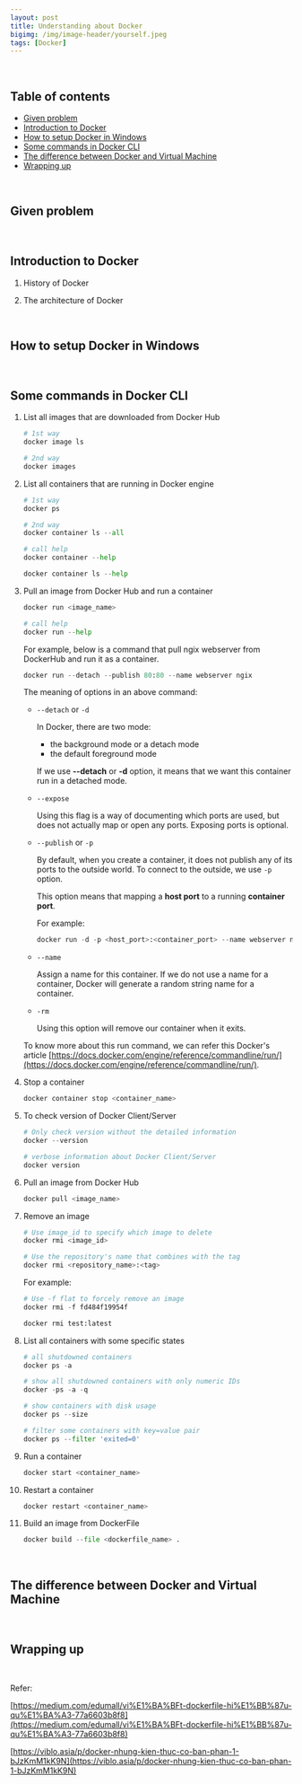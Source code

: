 ```yaml
---
layout: post
title: Understanding about Docker
bigimg: /img/image-header/yourself.jpeg
tags: [Docker]
---
```




<br>

## Table of contents
- [Given problem](#given-problem)
- [Introduction to Docker](#introduction-to-docker)
- [How to setup Docker in Windows](#how-to-setup-docker-in-windows)
- [Some commands in Docker CLI](#some-commands-in-docker-cli)
- [The difference between Docker and Virtual Machine](#the-differences-between-docker-and-virtual-machine)
- [Wrapping up](#wrapping-up)


<br>

## Given problem






<br>

## Introduction to Docker

1. History of Docker



2. The architecture of Docker





<br>

## How to setup Docker in Windows




<br>

## Some commands in Docker CLI

1. List all images that are downloaded from Docker Hub

    ```python
    # 1st way
    docker image ls

    # 2nd way
    docker images
    ```

2. List all containers that are running in Docker engine

    ```python
    # 1st way
    docker ps

    # 2nd way
    docker container ls --all

    # call help
    docker container --help

    docker container ls --help
    ```

3. Pull an image from Docker Hub and run a container

    ```python
    docker run <image_name>

    # call help
    docker run --help
    ```

    For example, below is a command that pull ngix webserver from DockerHub and run it as a container.

    ```python
    docker run --detach --publish 80:80 --name webserver ngix
    ```

    The meaning of options in an above command:
    - ```--detach``` or ```-d```

        In Docker, there are two mode:
        - the background mode or a detach mode
        - the default foreground mode

        If we use **--detach** or **-d** option, it means that we want this container run in a detached mode.

    - ```--expose```

        Using this flag is a way of documenting which ports are used, but does not actually map or open any ports. Exposing ports is optional.

    - ```--publish``` or ```-p```

        By default, when you create a container, it does not publish any of its ports to the outside world. To connect to the outside, we use ```-p``` option.

        This option means that mapping a **host port** to a running **container port**.

        For example:

        ```python
        docker run -d -p <host_port>:<container_port> --name webserver ngix
        ```

    - ```--name```

        Assign a name for this container. If we do not use a name for a container, Docker will generate a random string name for a container.

    - ```-rm```
        
        Using this option will remove our container when it exits.

    To know more about this run command, we can refer this Docker's article [https://docs.docker.com/engine/reference/commandline/run/](https://docs.docker.com/engine/reference/commandline/run/).

4. Stop a container

    ```python
    docker container stop <container_name>
    ```


5. To check version of Docker Client/Server

    ```python
    # Only check version without the detailed information
    docker --version

    # verbose information about Docker Client/Server
    docker version
    ```

6. Pull an image from Docker Hub

    ```python
    docker pull <image_name>
    ```

7. Remove an image

    ```python
    # Use image_id to specify which image to delete
    docker rmi <image_id>

    # Use the repository's name that combines with the tag
    docker rmi <repository_name>:<tag>
    ```

    For example:

    ```python
    # Use -f flat to forcely remove an image
    docker rmi -f fd484f19954f

    docker rmi test:latest
    ```

8. List all containers with some specific states

    ```python
    # all shutdowned containers
    docker ps -a

    # show all shutdowned containers with only numeric IDs
    docker -ps -a -q

    # show containers with disk usage
    docker ps --size

    # filter some containers with key=value pair
    docker ps --filter 'exited=0'
    ```

9. Run a container

    ```python
    docker start <container_name>
    ```

10. Restart a container

    ```python
    docker restart <container_name>
    ```

11. Build an image from DockerFile

    ```python
    docker build --file <dockerfile_name> .
    ```

<br>

## The difference between Docker and Virtual Machine





<br>

## Wrapping up




<br>

Refer:

[https://medium.com/edumall/vi%E1%BA%BFt-dockerfile-hi%E1%BB%87u-qu%E1%BA%A3-77a6603b8f8](https://medium.com/edumall/vi%E1%BA%BFt-dockerfile-hi%E1%BB%87u-qu%E1%BA%A3-77a6603b8f8)

[https://viblo.asia/p/docker-nhung-kien-thuc-co-ban-phan-1-bJzKmM1kK9N](https://viblo.asia/p/docker-nhung-kien-thuc-co-ban-phan-1-bJzKmM1kK9N)